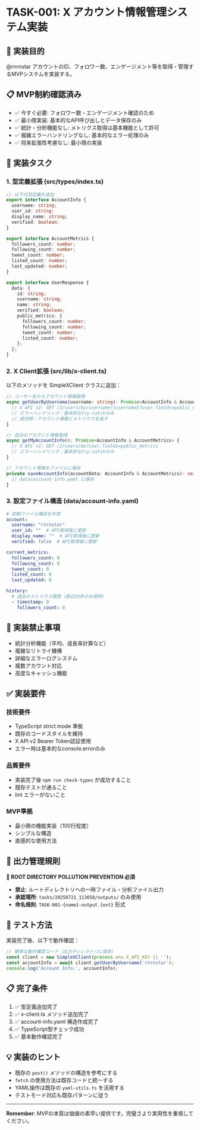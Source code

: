 # TASK-001: X アカウント情報管理システム実装

## 🎯 実装目的

@rnrnstar アカウントのID、フォロワー数、エンゲージメント等を取得・管理するMVPシステムを実装する。

## 📋 MVP制約確認済み

- ✅ 今すぐ必要: フォロワー数・エンゲージメント確認のため
- ✅ 最小限実装: 基本的なAPI呼び出しとデータ保存のみ  
- ✅ 統計・分析機能なし: メトリクス取得は基本機能として許可
- ✅ 複雑エラーハンドリングなし: 基本的なエラー処理のみ
- ✅ 将来拡張性考慮なし: 最小限の実装

## 🔨 実装タスク

### 1. 型定義拡張 (src/types/index.ts)

```typescript
// 以下の型定義を追加
export interface AccountInfo {
  username: string;
  user_id: string;
  display_name: string;
  verified: boolean;
}

export interface AccountMetrics {
  followers_count: number;
  following_count: number;
  tweet_count: number;
  listed_count: number;
  last_updated: number;
}

export interface UserResponse {
  data: {
    id: string;
    username: string;
    name: string;
    verified: boolean;
    public_metrics: {
      followers_count: number;
      following_count: number;
      tweet_count: number;
      listed_count: number;
    };
  };
}
```

### 2. X Client拡張 (src/lib/x-client.ts)

以下のメソッドを SimpleXClient クラスに追加：

```typescript
// ユーザー名からアカウント情報取得
async getUserByUsername(username: string): Promise<AccountInfo & AccountMetrics> {
  // X API v2: GET /2/users/by/username/{username}?user.fields=public_metrics
  // エラーハンドリング：基本的なtry-catchのみ
  // 成功時：アカウント情報とメトリクスを返す
}

// 自分のアカウント情報取得  
async getMyAccountInfo(): Promise<AccountInfo & AccountMetrics> {
  // X API v2: GET /2/users/me?user.fields=public_metrics
  // エラーハンドリング：基本的なtry-catchのみ
}

// アカウント情報をファイルに保存
private saveAccountInfo(accountData: AccountInfo & AccountMetrics): void {
  // data/account-info.yaml に保存
}
```

### 3. 設定ファイル構造 (data/account-info.yaml)

```yaml
# 初期ファイル構造を作成
account:
  username: "rnrnstar" 
  user_id: ""  # API取得後に更新
  display_name: ""  # API取得後に更新
  verified: false  # API取得後に更新

current_metrics:
  followers_count: 0
  following_count: 0  
  tweet_count: 0
  listed_count: 0
  last_updated: 0

history:
  # 過去のメトリクス履歴（直近10件のみ保持）
  - timestamp: 0
    followers_count: 0
```

## 🚫 実装禁止事項

- 統計分析機能（平均、成長率計算など）
- 複雑なリトライ機構
- 詳細なエラーログシステム  
- 複数アカウント対応
- 高度なキャッシュ機能

## ✅ 実装要件

### 技術要件
- TypeScript strict mode 準拠
- 既存のコードスタイルを維持
- X API v2 Bearer Token認証使用
- エラー時は基本的なconsole.errorのみ

### 品質要件  
- 実装完了後 `npm run check-types` が成功すること
- 既存テストが通ること
- lint エラーがないこと

### MVP準拠
- 最小限の機能実装（100行程度）
- シンプルな構造
- 直感的な使用方法

## 📁 出力管理規則

**🚨 ROOT DIRECTORY POLLUTION PREVENTION 必須**

- **禁止**: ルートディレクトリへの一時ファイル・分析ファイル出力
- **承認場所**: `tasks/20250721_113658/outputs/` のみ使用
- **命名規則**: `TASK-001-{name}-output.{ext}` 形式

## 🧪 テスト方法

実装完了後、以下で動作確認：

```typescript
// 簡単な動作確認コード（出力ディレクトリに保存）
const client = new SimpleXClient(process.env.X_API_KEY || '');
const accountInfo = await client.getUserByUsername('rnrnstar');
console.log('Account Info:', accountInfo);
```

## 📋 完了条件

1. ✅ 型定義追加完了
2. ✅ x-client.ts メソッド追加完了  
3. ✅ account-info.yaml 構造作成完了
4. ✅ TypeScript型チェック成功
5. ✅ 基本動作確認完了

## 💡 実装のヒント

- 既存の `post()` メソッドの構造を参考にする
- `fetch` の使用方法は既存コードと統一する  
- YAML操作は既存の `yaml-utils.ts` を活用する
- テストモード対応も既存パターンに従う

---

**Remember**: MVPの本質は価値の素早い提供です。完璧さより実用性を重視してください。